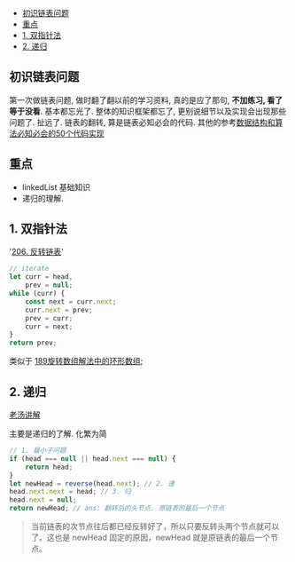 - [初识链表问题](#初识链表问题)
- [重点](#重点)
- [1. 双指针法](#1-双指针法)
- [2. 递归](#2-递归)

## 初识链表问题

第一次做链表问题, 做时翻了翻以前的学习资料, 真的是应了那句, **不加练习, 看了等于没看**. 基本都忘光了. 整体的知识框架都忘了, 更别说细节以及实现会出现那些问题了.
扯远了. 链表的翻转, 算是链表必知必会的代码. 其他的参考[数据结构和算法必知必会的50个代码实现](https://github.com/wangzheng0822/algo)

## 重点

 - linkedList 基础知识
 - 递归的理解.

## 1. 双指针法

'[206. 反转链表](./../02linkedList/206.反转链表.js')'

```js
// iterate
let curr = head,
    prev = null;
while (curr) {
    const next = curr.next;
    curr.next = prev;
    prev = curr;
    curr = next;
}
return prev;
```

类似于 [189旋转数组解法中的环形数组](./../01array/189.旋转数组.js); 

## 2. 递归

[老汤讲解](https://leetcode-cn.com/problems/reverse-linked-list/solution/shi-pin-jiang-jie-die-dai-he-di-gui-hen-hswxy/)

主要是递归的了解. 化繁为简

```js
// 1. 最小子问题
if (head === null || head.next === null) {
    return head;
}
let newHead = reverse(head.next); // 2. 递
head.next.next = head; // 3. 归
head.next = null;
return newHead; // ans: 翻转后的头节点. 原链表的最后一个节点
```

> 当前链表的次节点往后都已经反转好了，所以只要反转头两个节点就可以了。这也是 newHead 固定的原因，newHead 就是原链表的最后一个节点。
